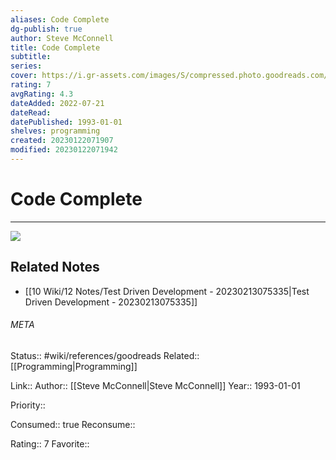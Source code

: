 ```yaml
---
aliases: Code Complete
dg-publish: true
author: Steve McConnell
title: Code Complete
subtitle: 
series: 
cover: https://i.gr-assets.com/images/S/compressed.photo.goodreads.com/books/1396837641l/4845.jpg
rating: 7
avgRating: 4.3
dateAdded: 2022-07-21
dateRead: 
datePublished: 1993-01-01
shelves: programming
created: 20230122071907
modified: 20230122071942
---
```

# Code Complete
---
![](https://i.gr-assets.com/images/S/compressed.photo.goodreads.com/books/1396837641l/4845.jpg)

## Related Notes
- [[10 Wiki/12 Notes/Test Driven Development - 20230213075335\|Test Driven Development - 20230213075335]]




###### META
Status:: #wiki/references/goodreads
Related:: [[Programming\|Programming]]

Link:: 
Author:: [[Steve McConnell\|Steve McConnell]]
Year:: 1993-01-01

Priority:: 

Consumed:: true
Reconsume:: 

Rating:: 7
Favorite:: 
